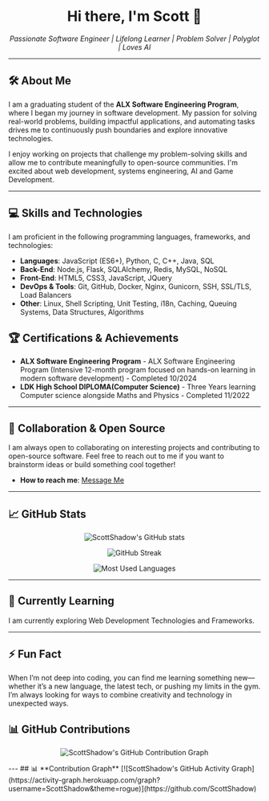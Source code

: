 <h1 align="center">Hi there, I'm Scott 👋</h1>

<p align="center">
    <i>Passionate Software Engineer | Lifelong Learner | Problem Solver | Polyglot | Loves AI</i>
</p>

---

## 🛠️ **About Me**
I am a graduating student of the **ALX Software Engineering Program**, where I began my journey in software development. My passion for solving real-world problems, building impactful applications, and automating tasks drives me to continuously push boundaries and explore innovative technologies.

I enjoy working on projects that challenge my problem-solving skills and allow me to contribute meaningfully to open-source communities. I'm excited about web development, systems engineering, AI and Game Development.

---

## 💻 **Skills and Technologies**
I am proficient in the following programming languages, frameworks, and technologies:

- **Languages**: JavaScript (ES6+), Python, C, C++, Java, SQL
- **Back-End**: Node.js, Flask, SQLAlchemy, Redis, MySQL, NoSQL
- **Front-End**: HTML5, CSS3, JavaScript, JQuery
- **DevOps & Tools**: Git, GitHub, Docker, Nginx, Gunicorn, SSH, SSL/TLS, Load Balancers
- **Other**: Linux, Shell Scripting, Unit Testing, i18n, Caching, Queuing Systems, Data Structures, Algorithms

## 🏆 **Certifications & Achievements**
- **ALX Software Engineering Program** - ALX Software Engineering Program (Intensive 12-month program focused on hands-on learning in modern software development) - Completed 10/2024
- **LDK High School DIPLOMA(Computer Science)** - Three Years learning Computer science alongside Maths and Physics - Completed 11/2022

---

## 👥 **Collaboration & Open Source**
I am always open to collaborating on interesting projects and contributing to open-source software. Feel free to reach out to me if you want to brainstorm ideas or build something cool together!

- **How to reach me**: [Message Me](mailto:rudaseswascottmc@gmail.com)

---

## 📈 **GitHub Stats**
<p align="center">
  <img src="https://github-readme-stats.vercel.app/api?username=ScottShadow&show_icons=true&theme=radical" alt="ScottShadow's GitHub stats">
</p>

<p align="center">
  <img src="https://github-readme-streak-stats.herokuapp.com/?user=ScottShadow&theme=radical" alt="GitHub Streak">
</p>
<p align="center">
  <img src="https://github-readme-stats.vercel.app/api/top-langs/?username=ScottShadow&layout=compact&theme=radical" alt="Most Used Languages">
</p>

---

## 🌱 **Currently Learning**

I am currently exploring Web Development Technologies and Frameworks.
  
---
## ⚡ **Fun Fact**

When I’m not deep into coding, you can find me learning something new—whether it’s a new language, the latest tech, or pushing my limits in the gym. I’m always looking for ways to combine creativity and technology in unexpected ways.


## 📊 **GitHub Contributions**
<p align="center">
  <img src="https://github-profile-summary-cards.vercel.app/api/cards/profile-details?username=ScottShadow&theme=radical" alt="ScottShadow's GitHub Contribution Graph">
</p>
---
## 📊 **Contribution Graph**
[![ScottShadow's GitHub Activity Graph](https://activity-graph.herokuapp.com/graph?username=ScottShadow&theme=rogue)](https://github.com/ScottShadow)

<!---
ScottShadow/ScottShadow is a ✨ special ✨ repository because its `README.md` (this file) appears on your GitHub profile.
You can click the Preview link to take a look at your changes.
--->
